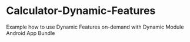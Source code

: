 # Calculator-Dynamic-Features
Example how to use Dynamic Features on-demand with Dynamic Module Android App Bundle
